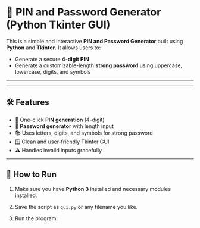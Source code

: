 # 🔐 PIN and Password Generator (Python Tkinter GUI)

This is a simple and interactive **PIN and Password Generator** built using **Python** and **Tkinter**. It allows users to:

- Generate a secure **4-digit PIN**
- Generate a customizable-length **strong password** using uppercase, lowercase, digits, and symbols

---

---

## 🛠 Features

- 🎲 One-click **PIN generation** (4-digit)
- 🔐 **Password generator** with length input
- 📚 Uses letters, digits, and symbols for strong password
- 🪟 Clean and user-friendly Tkinter GUI
- ⚠️ Handles invalid inputs gracefully

---

## 🚀 How to Run

1. Make sure you have **Python 3** installed and necessary modules installed.

2. Save the script as `gui.py` or any filename you like.

3. Run the program:


